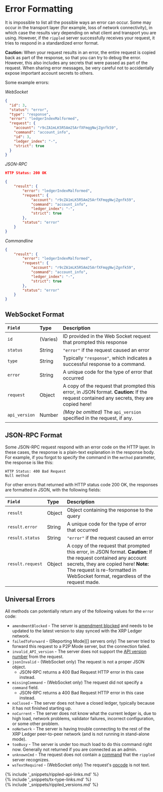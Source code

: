 # Error Formatting

It is impossible to list all the possible ways an error can occur. Some may occur in the transport layer (for example, loss of network connectivity), in which case the results vary depending on what client and transport you are using. However, if the `rippled` server successfully receives your request, it tries to respond in a standardized error format.

**Caution:** When your request results in an error, the entire request is copied back as part of the response, so that you can try to debug the error. However, this also includes any secrets that were passed as part of the request. When sharing error messages, be very careful not to accidentally expose important account secrets to others.


Some example errors:

<!-- MULTICODE_BLOCK_START -->

*WebSocket*

```json
{
  "id": 3,
  "status": "error",
  "type": "response",
  "error": "ledgerIndexMalformed",
  "request": {
    "account": "r9cZA1mLK5R5Am25ArfXFmqgNwjZgnfk59",
    "command": "account_info",
    "id": 3,
    "ledger_index": "-",
    "strict": true
  }
}
```

*JSON-RPC*

```json
HTTP Status: 200 OK

{
    "result": {
        "error": "ledgerIndexMalformed",
        "request": {
            "account": "r9cZA1mLK5R5Am25ArfXFmqgNwjZgnfk59",
            "command": "account_info",
            "ledger_index": "-",
            "strict": true
        },
        "status": "error"
    }
}
```

*Commandline*

```json
{
    "result": {
        "error": "ledgerIndexMalformed",
        "request": {
            "account": "r9cZA1mLK5R5Am25ArfXFmqgNwjZgnfk59",
            "command": "account_info",
            "ledger_index": "-",
            "strict": true
        },
        "status": "error"
    }
}
```

<!-- MULTICODE_BLOCK_END -->


## WebSocket Format

| `Field`   | Type     | Description                                           |
|:----------|:---------|:------------------------------------------------------|
| `id`      | (Varies) | ID provided in the Web Socket request that prompted this response |
| `status`  | String   | `"error"` if the request caused an error              |
| `type`    | String   | Typically `"response"`, which indicates a successful response to a command. |
| `error`   | String   | A unique code for the type of error that occurred     |
| `request` | Object   | A copy of the request that prompted this error, in JSON format. **Caution:** If the request contained any secrets, they are copied here! |
| `api_version` | Number | _(May be omitted)_ The `api_version` specified in the request, if any. |


## JSON-RPC Format

Some JSON-RPC request respond with an error code on the HTTP layer. In these cases, the response is a plain-text explanation in the response body. For example, if you forgot to specify the command in the `method` parameter, the response is like this:

```
HTTP Status: 400 Bad Request
Null method
```

For other errors that returned with HTTP status code 200 OK, the responses are formatted in JSON, with the following fields:

| `Field`          | Type   | Description                                      |
|:-----------------|:-------|:-------------------------------------------------|
| `result`         | Object | Object containing the response to the query      |
| `result.error`   | String | A unique code for the type of error that occurred |
| `result.status`  | String | `"error"` if the request caused an error         |
| `result.request` | Object | A copy of the request that prompted this error, in JSON format. **Caution:** If the request contained any account secrets, they are copied here! **Note:** The request is re-formatted in WebSocket format, regardless of the request made. |


## Universal Errors

All methods can potentially return any of the following values for the `error` code:

- `amendmentBlocked` - The server is [amendment blocked](amendments.html#amendment-blocked) and needs to be updated to the latest version to stay synced with the XRP Ledger network.
- `failedToForward` - ([Reporting Mode][] servers only) The server tried to forward this request to a P2P Mode server, but the connection failed.
- `invalid_API_version` - The server does not support the [API version number](request-formatting.html#api-versioning) from the request.
- `jsonInvalid` - (WebSocket only) The request is not a proper JSON object.
    - JSON-RPC returns a 400 Bad Request HTTP error in this case instead.
- `missingCommand` - (WebSocket only) The request did not specify a `command` field.
    - JSON-RPC returns a 400 Bad Request HTTP error in this case instead.
- `noClosed` - The server does not have a closed ledger, typically because it has not finished starting up.
- `noCurrent` - The server does not know what the current ledger is, due to high load, network problems, validator failures, incorrect configuration, or some other problem.
- `noNetwork` - The server is having trouble connecting to the rest of the XRP Ledger peer-to-peer network (and is not running in stand-alone mode).
- `tooBusy` - The server is under too much load to do this command right now. Generally not returned if you are connected as an admin.
- `unknownCmd` - The request does not contain a [command](rippled-api.html) that the `rippled` server recognizes.
- `wsTextRequired` - (WebSocket only) The request's [opcode](https://tools.ietf.org/html/rfc6455#section-5.2) is not text. <!-- SPELLING_IGNORE: opcode -->


<!--{# common link defs #}-->
{% include '_snippets/rippled-api-links.md' %}			
{% include '_snippets/tx-type-links.md' %}			
{% include '_snippets/rippled_versions.md' %}
